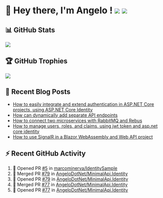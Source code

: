 # 👋 Hey there, I'm Angelo ! ![](https://img.shields.io/badge/Intel-Core_i5_12th-0071C5?style=for-the-badge&logo=intel&logoColor=white) <a href="https://www.buymeacoffee.com/angelodotnet" target="_blank"><img src="https://img.shields.io/badge/Buy%20Me%20A%20Coffee-FFDD00.svg?style=for-the-badge&logo=Buy-Me-A-Coffee&logoColor=black"></a>

## 📊 GitHub Stats
![](https://github-readme-stats.vercel.app/api?username=angelodotnet&theme=dracula&show_icons=true&hide_border=true&count_private=true)

## 🏆 GitHub Trophies
<img src="https://github-profile-trophy.vercel.app/?username=AngeloDotNet&no-frame=false&no-bg=false&margin-w=4&row=1" />

## 📝 Recent Blog Posts  
<!-- BLOG-POST-LIST:START -->
- [How to easily integrate and extend authentication in ASP.NET Core projects, using ASP.NET Core Identity](https://dev.to/angelodotnet/how-to-easily-integrate-and-extend-authentication-in-aspnet-core-projects-using-aspnet-core-130p)
- [How can dynamically add separate API endpoints](https://dev.to/angelodotnet/how-can-dynamically-add-separate-api-endpoints-4h56)
- [How to connect two microservices with RabbitMQ and Rebus](https://dev.to/angelodotnet/how-to-connect-two-microservices-with-rabbitmq-and-rebus-278)
- [How to manage users, roles, and claims, using jwt token and asp.net core identity](https://dev.to/angelodotnet/how-to-manage-roles-permissions-and-more-using-jwt-token-and-aspnet-core-identity-11k0)
- [How to use SignalR in a Blazor WebAssembly and Web API project](https://dev.to/angelodotnet/how-to-use-signalr-in-a-blazor-webassembly-and-web-api-project-27cp)
<!-- BLOG-POST-LIST:END -->

## ⚡ Recent GitHub Activity
<!--START_SECTION:activity-->
1. 💪 Opened PR [#5](https://github.com/marcominerva/IdentitySample/pull/5) in [marcominerva/IdentitySample](https://github.com/marcominerva/IdentitySample)
2. 🎉 Merged PR [#79](https://github.com/AngeloDotNet/MinimalApi.Identity/pull/79) in [AngeloDotNet/MinimalApi.Identity](https://github.com/AngeloDotNet/MinimalApi.Identity)
3. 💪 Opened PR [#79](https://github.com/AngeloDotNet/MinimalApi.Identity/pull/79) in [AngeloDotNet/MinimalApi.Identity](https://github.com/AngeloDotNet/MinimalApi.Identity)
4. 🎉 Merged PR [#77](https://github.com/AngeloDotNet/MinimalApi.Identity/pull/77) in [AngeloDotNet/MinimalApi.Identity](https://github.com/AngeloDotNet/MinimalApi.Identity)
5. 💪 Opened PR [#77](https://github.com/AngeloDotNet/MinimalApi.Identity/pull/77) in [AngeloDotNet/MinimalApi.Identity](https://github.com/AngeloDotNet/MinimalApi.Identity)
<!--END_SECTION:activity-->
